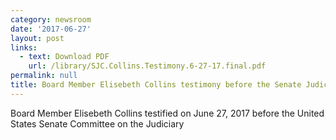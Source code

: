 ```yaml
---
category: newsroom
date: '2017-06-27'
layout: post
links:
  - text: Download PDF
    url: /library/SJC.Collins.Testimony.6-27-17.final.pdf
permalink: null
title: Board Member Elisebeth Collins testimony before the Senate Judiciary Hearing
---
```

Board Member Elisebeth Collins testified on June 27, 2017 before the United States Senate Committee on the Judiciary
